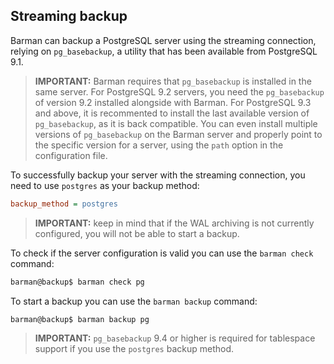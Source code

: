 ## Streaming backup

Barman can backup a PostgreSQL server using the streaming connection,
relying on `pg_basebackup`, a utility that has been available from
PostgreSQL 9.1.

> **IMPORTANT:** Barman requires that `pg_basebackup` is installed in
> the same server. For PostgreSQL 9.2 servers, you need the
> `pg_basebackup` of version 9.2 installed alongside with Barman.  For
> PostgreSQL 9.3 and above, it is recommented to install the last
> available version of `pg_basebackup`, as it is back compatible.  You
> can even install multiple versions of `pg_basebackup` on the Barman
> server and properly point to the specific version for a server,
> using the `path` option in the configuration file.

To successfully backup your server with the streaming connection, you
need to use `postgres` as your backup method:

``` ini
backup_method = postgres
```

> **IMPORTANT:** keep in mind that if the WAL archiving is not
> currently configured, you will not be able to start a backup.

To check if the server configuration is valid you can use the `barman
check` command:

``` bash
barman@backup$ barman check pg
```

To start a backup you can use the `barman backup` command:

``` bash
barman@backup$ barman backup pg
```

> **IMPORTANT:** `pg_basebackup` 9.4 or higher is required for
> tablespace support if you use the `postgres` backup method.
